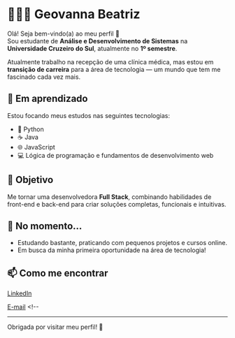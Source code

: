 # 👩🏻‍💻 Geovanna Beatriz

Olá! Seja bem-vindo(a) ao meu perfil 👋  
Sou estudante de **Análise e Desenvolvimento de Sistemas** na **Universidade Cruzeiro do Sul**, atualmente no **1º semestre**.

Atualmente trabalho na recepção de uma clínica médica, mas estou em **transição de carreira** para a área de tecnologia — um mundo que tem me fascinado cada vez mais.

## 🚀 Em aprendizado
Estou focando meus estudos nas seguintes tecnologias:

- 🐍 Python
- ☕ Java
- 🌐 JavaScript
- 💻 Lógica de programação e fundamentos de desenvolvimento web

## 🎯 Objetivo
Me tornar uma desenvolvedora **Full Stack**, combinando habilidades de front-end e back-end para criar soluções completas, funcionais e intuitivas.

## 🌱 No momento...
- Estudando bastante, praticando com pequenos projetos e cursos online.
- Em busca da minha primeira oportunidade na área de tecnologia!

## 📫 Como me encontrar
[LinkedIn](https://www.linkedin.com/in/geovannabeatriz-/) 

[E-mail](contato.geovannabeatriz@gmail.com) <!--


---

Obrigada por visitar meu perfil! 💙

